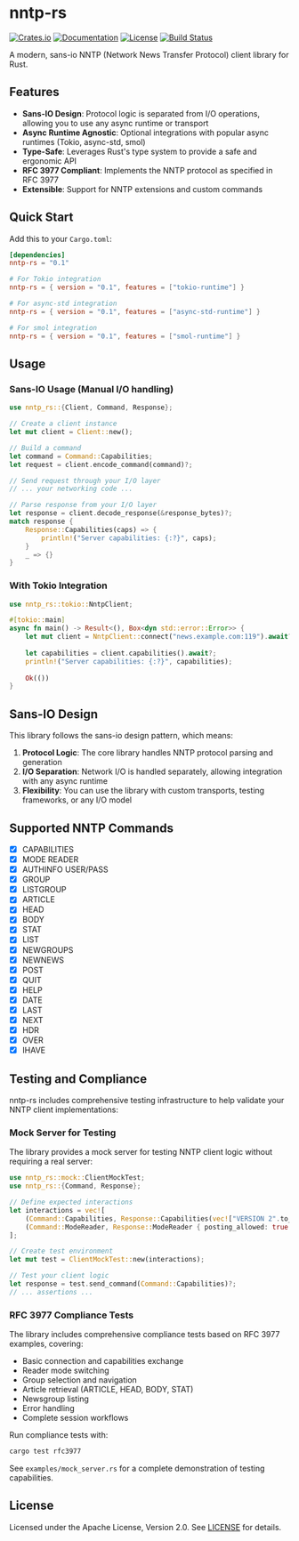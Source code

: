 # nntp-rs

[![Crates.io](https://img.shields.io/crates/v/nntp-rs.svg)](https://crates.io/crates/nntp-rs)
[![Documentation](https://docs.rs/nntp-rs/badge.svg)](https://docs.rs/nntp-rs)
[![License](https://img.shields.io/badge/license-Apache%202.0-blue.svg)](LICENSE)
[![Build Status](https://github.com/forever-august/nntp-rs/workflows/CI/badge.svg)](https://github.com/forever-august/nntp-rs/actions)

A modern, sans-io NNTP (Network News Transfer Protocol) client library for Rust.

## Features

- **Sans-IO Design**: Protocol logic is separated from I/O operations, allowing you to use any async runtime or transport
- **Async Runtime Agnostic**: Optional integrations with popular async runtimes (Tokio, async-std, smol)
- **Type-Safe**: Leverages Rust's type system to provide a safe and ergonomic API
- **RFC 3977 Compliant**: Implements the NNTP protocol as specified in RFC 3977
- **Extensible**: Support for NNTP extensions and custom commands

## Quick Start

Add this to your `Cargo.toml`:

```toml
[dependencies]
nntp-rs = "0.1"

# For Tokio integration
nntp-rs = { version = "0.1", features = ["tokio-runtime"] }

# For async-std integration  
nntp-rs = { version = "0.1", features = ["async-std-runtime"] }

# For smol integration
nntp-rs = { version = "0.1", features = ["smol-runtime"] }
```

## Usage

### Sans-IO Usage (Manual I/O handling)

```rust
use nntp_rs::{Client, Command, Response};

// Create a client instance
let mut client = Client::new();

// Build a command
let command = Command::Capabilities;
let request = client.encode_command(command)?;

// Send request through your I/O layer
// ... your networking code ...

// Parse response from your I/O layer  
let response = client.decode_response(&response_bytes)?;
match response {
    Response::Capabilities(caps) => {
        println!("Server capabilities: {:?}", caps);
    }
    _ => {}
}
```

### With Tokio Integration

```rust
use nntp_rs::tokio::NntpClient;

#[tokio::main]
async fn main() -> Result<(), Box<dyn std::error::Error>> {
    let mut client = NntpClient::connect("news.example.com:119").await?;
    
    let capabilities = client.capabilities().await?;
    println!("Server capabilities: {:?}", capabilities);
    
    Ok(())
}
```

## Sans-IO Design

This library follows the sans-io design pattern, which means:

1. **Protocol Logic**: The core library handles NNTP protocol parsing and generation
2. **I/O Separation**: Network I/O is handled separately, allowing integration with any async runtime
3. **Flexibility**: You can use the library with custom transports, testing frameworks, or any I/O model

## Supported NNTP Commands

- [x] CAPABILITIES
- [x] MODE READER  
- [x] AUTHINFO USER/PASS
- [x] GROUP
- [x] LISTGROUP
- [x] ARTICLE
- [x] HEAD
- [x] BODY
- [x] STAT
- [x] LIST
- [x] NEWGROUPS
- [x] NEWNEWS
- [x] POST
- [x] QUIT
- [x] HELP
- [x] DATE
- [x] LAST
- [x] NEXT
- [x] HDR
- [x] OVER
- [x] IHAVE

## Testing and Compliance

nntp-rs includes comprehensive testing infrastructure to help validate your NNTP client implementations:

### Mock Server for Testing

The library provides a mock server for testing NNTP client logic without requiring a real server:

```rust
use nntp_rs::mock::ClientMockTest;
use nntp_rs::{Command, Response};

// Define expected interactions
let interactions = vec![
    (Command::Capabilities, Response::Capabilities(vec!["VERSION 2".to_string()])),
    (Command::ModeReader, Response::ModeReader { posting_allowed: true }),
];

// Create test environment
let mut test = ClientMockTest::new(interactions);

// Test your client logic
let response = test.send_command(Command::Capabilities)?;
// ... assertions ...
```

### RFC 3977 Compliance Tests

The library includes comprehensive compliance tests based on RFC 3977 examples, covering:

- Basic connection and capabilities exchange
- Reader mode switching
- Group selection and navigation
- Article retrieval (ARTICLE, HEAD, BODY, STAT)
- Newsgroup listing
- Error handling
- Complete session workflows

Run compliance tests with:
```bash
cargo test rfc3977
```

See `examples/mock_server.rs` for a complete demonstration of testing capabilities.

## License

Licensed under the Apache License, Version 2.0. See [LICENSE](LICENSE) for details.